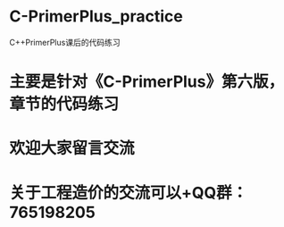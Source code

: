 # C-PrimerPlus_practice
C++PrimerPlus课后的代码练习
# 主要是针对《C-PrimerPlus》第六版，章节的代码练习
# 欢迎大家留言交流

# 关于工程造价的交流可以+QQ群：765198205
